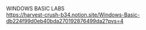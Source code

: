 WINDOWS BASIC LABS<br>
https://harvest-crush-b34.notion.site/Windows-Basic-db224f99d0eb40bda270192876499da2?pvs=4
